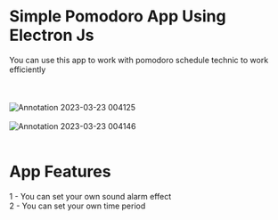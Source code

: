 # Simple Pomodoro App Using Electron Js
You can use this app to work with pomodoro schedule technic to work efficiently
<br>
<br>
<br>
<br>
![Annotation 2023-03-23 004125](https://user-images.githubusercontent.com/125838640/227033284-a6a2b19a-f20b-4573-941a-9825fb252d2a.png)
<br>
<br>
![Annotation 2023-03-23 004146](https://user-images.githubusercontent.com/125838640/227033290-0623c18f-68b7-460f-8a99-a41329da2a12.png)
<br>
<br>
# App Features

1 - You can set your own sound alarm effect \
2 - You can set your own time period
